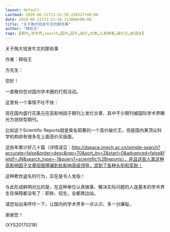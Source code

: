 ```yaml
---
layout: default
Lastmod: 2020-06-21T13:52:58.236527+00:00
date: 2020-06-21T13:52:56.213008+00:00
title: "关于掏大钱发牛文的那些事"
author: "释俗王"
tags: [期刊,学术界,search,国内,因子,高价,文章,认真做事,破烂王,新语丝]
---
```


关于掏大钱发牛文的那些事

作者：释俗王

方先生：

您好！

一直敬仰您对国内学术圈的打假活动。

这里有一个事情不吐不快：

现在国内盛行花美元在高影响因子期刊上发烂文章，其中不少期刊被国际学术界曝光为敛财型期刊。

比如这个Scientific Reports就是臭名昭著的一个高价破烂王，但是国内某顶尖科学机构却有很多在上面高价买版面。

这些年累计好几十篇（详情请见：http://dspace.imech.ac.cn/simple-search?accurate=false&order=desc&rpp=70&sort_by=2&start=0&advanced=false&field1=JN&search_type=-1&query1=scientific%2Breports），并且这些人拿这种高影响因子文章招摇撞骗到处影响高级领导，混到了各种头衔和奖励！

这种欺世盗名的行为，实在是令人发指！

与此形成鲜明对比的是，在这种单位认真做事、解决实际问题的人连基本的学术界生存保障都没有了：职称、招生，全都靠边站。

请您站出来呼吁一下，让国内的学术界多一点认识、多一分廉耻。

谢谢您！

(XYS20170218)

